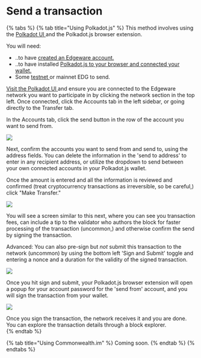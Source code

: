 # Send a transaction

{% tabs %}
{% tab title="Using Polkadot.js" %}
This method involves using the [Polkadot UI ](https://polkadot.js.org/apps/#/explorer)and the Polkadot.js browser extension.  
  
You will need:

* ..to have [created an Edgeware account.](creating-an-account.md)
* ..to have installed [Polkadot.js to your browser and connected your wallet.](connect-an-account-to-a-wallet.md)
* Some [testnet ](../ecosystem.md)or mainnet EDG to send. 

[Visit the Polkadot UI ](https://polkadot.js.org/apps/#/accounts)and ensure you are connected to the Edgeware network you want to participate in by clicking the network section in the top left. Once connected, click the Accounts tab in the left sidebar, or going directly to the Transfer tab.  
  
In the Accounts tab, click the send button in the row of the account you want to send from. 

![](../../.gitbook/assets/screen-shot-2020-02-10-at-9.35.08-am.png)

Next, confirm the accounts you want to send from and send to, using the address fields. You can delete the information in the 'send to address' to enter in any recipient address, or utilize the dropdown to send between your own connected accounts in your Polkadot.js wallet.  
  
 Once the amount is entered and all the information is reviewed and confirmed \(treat cryptocurrency transactions as irreversible, so be careful,\) click "Make Transfer."   


![](../../.gitbook/assets/screen-shot-2020-02-10-at-9.39.14-am.png)

You will see a screen similar to this next, where you can see you transaction fees, can include a tip to the validator who authors the block for faster processing of the transaction \(uncommon,\) and otherwise confirm the send by signing the transaction.   
  
Advanced: You can also pre-sign but _not_ submit this transaction to the network \(uncommon\) by using the bottom left 'Sign and Submit' toggle and entering a nonce and a duration for the validity of the signed transaction.  


![](../../.gitbook/assets/screen-shot-2020-02-10-at-9.43.14-am.png)

Once you hit sign and submit, your Polkadot.js browser extension will open a popup for your account password for the 'send from' account, and you will sign the transaction from your wallet.  
  
 ![](../../.gitbook/assets/screen-shot-2020-02-10-at-9.48.50-am.png)   
  
Once you sign the transaction, the network receives it and you are done. You can explore the transaction details through a block explorer.  
{% endtab %}

{% tab title="Using Commonwealth.im" %}
Coming soon.
{% endtab %}
{% endtabs %}